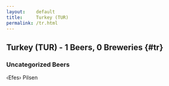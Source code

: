 ```yaml
---
layout:    default
title:     Turkey (TUR)
permalink: /tr.html
---
```


## Turkey (TUR) - 1 Beers, 0 Breweries {#tr}



### Uncategorized Beers

‹Efes› Pilsen  



 
